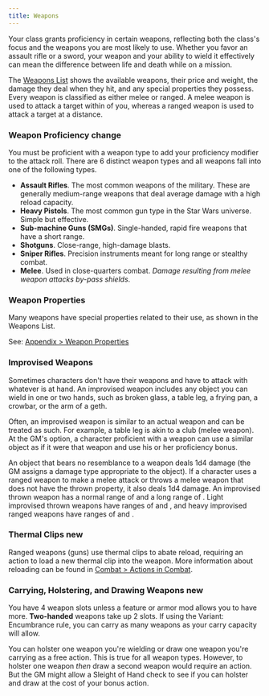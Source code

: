 ```yaml
---
title: Weapons
---
```

Your class grants proficiency in certain weapons, reflecting both the class's focus and the weapons you are most likely to
use. Whether you favor an assault rifle or a sword, your weapon and your ability to wield it effectively can mean the
difference between life and death while on a mission.

The [Weapons List](/weapons) shows the available weapons, their price and weight, the damage
they deal when they hit, and any special properties they possess. Every weapon is classified as either melee or ranged.
A melee weapon is used to attack a target within <me-distance length="5" /> of you, whereas a ranged weapon is used to attack a target at
a distance.

### Weapon Proficiency <v-chip color="warning" text-color="black" small>change</v-chip>
You must be proficient with a weapon type to add your proficiency modifier to the attack roll. There are 6 distinct weapon
types and all weapons fall into one of the following types.

- __Assault Rifles__. The most common weapons of the military. These are generally medium-range weapons that deal average damage with a high reload capacity.
- __Heavy Pistols__. The most common gun type in the Star Wars universe. Simple but effective.
- __Sub-machine Guns (SMGs)__. Single-handed, rapid fire weapons that have a short range.
- __Shotguns__. Close-range, high-damage blasts.
- __Sniper Rifles__. Precision instruments meant for long range or stealthy combat.
- __Melee__. Used in close-quarters combat. _Damage resulting from melee weapon attacks by-pass shields_.

### Weapon Properties
Many weapons have special properties related to their use, as shown in the Weapons List.

See: [Appendix > Weapon Properties](/appendix/weapon-properties)

### Improvised Weapons
Sometimes characters don't have their weapons and have to attack with whatever is at hand. An improvised weapon includes
any object you can wield in one or two hands, such as broken glass, a table leg, a frying pan, a crowbar, or the arm of a geth.

Often, an improvised weapon is similar to an actual weapon and can be treated as such. For example, a table leg is akin to
a club (melee weapon). At the GM's option, a character proficient with a weapon can use a similar object as if it were
that weapon and use his or her proficiency bonus.

An object that bears no resemblance to a weapon deals 1d4 damage (the GM assigns a damage type appropriate to the object).
If a character uses a ranged weapon to make a melee attack or throws a melee weapon that does not have the thrown property,
it also deals 1d4 damage. An improvised thrown weapon has a normal range of <me-distance length="20" /> and a long range of <me-distance length="60" />.
Light improvised thrown weapons have ranges of <me-distance length="30" /> and <me-distance length="90" />, and heavy
improvised ranged weapons have ranges of <me-distance length="15" /> and <me-distance length="30" />.

### Thermal Clips <v-chip color="info" small>new</v-chip>
Ranged weapons (guns) use thermal clips to abate reload, requiring an action to load a new thermal clip into the weapon. More information
about reloading can be found in [Combat > Actions in Combat](/manual/combat#actions-in-combat).

### Carrying, Holstering, and Drawing Weapons <v-chip color="info" small>new</v-chip>
You have 4 weapon slots unless a feature or armor mod allows you to have more. __Two-handed__ weapons take up 2 slots.
If using the Variant: Encumbrance rule, you can carry as many weapons as your carry capacity will allow.

You can holster one weapon you're wielding or draw one weapon you're carrying as a free action. This is true for all weapon types.
However, to holster one weapon *then* draw a second weapon would require an action.
But the GM might allow a Sleight of Hand check to see if you can holster and draw at the cost of your bonus action.

<me-source-reference pages="64-68"></me-source-reference>
